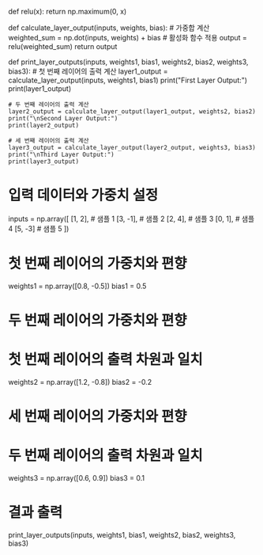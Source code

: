 def relu(x):
    return np.maximum(0, x)

def calculate_layer_output(inputs, weights, bias):
    # 가중합 계산
    weighted_sum = np.dot(inputs, weights) + bias
    # 활성화 함수 적용
    output = relu(weighted_sum)
    return output

def print_layer_outputs(inputs, weights1, bias1, weights2, bias2, weights3, bias3):
    # 첫 번째 레이어의 출력 계산
    layer1_output = calculate_layer_output(inputs, weights1, bias1)
    print("First Layer Output:")
    print(layer1_output)
    
    # 두 번째 레이어의 출력 계산
    layer2_output = calculate_layer_output(layer1_output, weights2, bias2)
    print("\nSecond Layer Output:")
    print(layer2_output)
    
    # 세 번째 레이어의 출력 계산
    layer3_output = calculate_layer_output(layer2_output, weights3, bias3)
    print("\nThird Layer Output:")
    print(layer3_output)

# 입력 데이터와 가중치 설정
inputs = np.array([
    [1, 2],   # 샘플 1
    [3, -1],  # 샘플 2
    [2, 4],   # 샘플 3
    [0, 1],   # 샘플 4
    [5, -3]   # 샘플 5
])

# 첫 번째 레이어의 가중치와 편향
weights1 = np.array([0.8, -0.5])
bias1 = 0.5

# 두 번째 레이어의 가중치와 편향
# 첫 번째 레이어의 출력 차원과 일치
weights2 = np.array([1.2, -0.8])
bias2 = -0.2

# 세 번째 레이어의 가중치와 편향
# 두 번째 레이어의 출력 차원과 일치
weights3 = np.array([0.6, 0.9])
bias3 = 0.1

# 결과 출력
print_layer_outputs(inputs, weights1, bias1, weights2, bias2, weights3, bias3)
